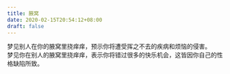 ```yaml
---
title: 腋窝
date: 2020-02-15T20:54:12+08:00
draft: false
---
```


梦见别人在你的腋窝里挠痒痒，预示你将遭受挥之不去的疾病和烦恼的侵害。<br>
梦见你在别人的腋窝里挠痒痒，表示你将错过很多的快乐机会，这皆因你自己的性格缺陷所致。<br>
